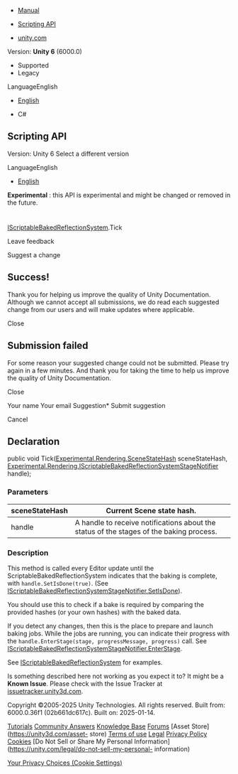 [ ]()

  * [Manual](../Manual/index.html)
  * [Scripting API](../ScriptReference/index.html)

  * [unity.com](https://unity.com/)

Version: **Unity 6** (6000.0)

  * Supported
  * Legacy

LanguageEnglish

  * [English]()

  * C#

[ ](https://docs.unity3d.com)

## Scripting API

Version: Unity 6 Select a different version

LanguageEnglish

  * [English]()

**Experimental** : this API is experimental and might be changed or removed in
the future.

#
[IScriptableBakedReflectionSystem](Experimental.Rendering.IScriptableBakedReflectionSystem.html).Tick

Leave feedback

Suggest a change

## Success!

Thank you for helping us improve the quality of Unity Documentation. Although
we cannot accept all submissions, we do read each suggested change from our
users and will make updates where applicable.

Close

## Submission failed

For some reason your suggested change could not be submitted. Please <a>try
again</a> in a few minutes. And thank you for taking the time to help us
improve the quality of Unity Documentation.

Close

Your name Your email Suggestion* Submit suggestion

Cancel

[ ]()

## Declaration

public void
Tick([Experimental.Rendering.SceneStateHash](Experimental.Rendering.SceneStateHash.html)
sceneStateHash,
[Experimental.Rendering.IScriptableBakedReflectionSystemStageNotifier](Experimental.Rendering.IScriptableBakedReflectionSystemStageNotifier.html)
handle);

### Parameters

sceneStateHash | Current Scene state hash.  
---|---  
handle | A handle to receive notifications about the status of the stages of the baking process.  
  
### Description

This method is called every Editor update until the
ScriptableBakedReflectionSystem indicates that the baking is complete, with
`handle.SetIsDone(true)`. (See
[IScriptableBakedReflectionSystemStageNotifier.SetIsDone](Experimental.Rendering.IScriptableBakedReflectionSystemStageNotifier.SetIsDone.html)).

You should use this to check if a bake is required by comparing the provided
hashes (or your own hashes) with the baked data.  
  
If you detect any changes, then this is the place to prepare and launch baking
jobs. While the jobs are running, you can indicate their progress with the
`handle.EnterStage(stage, progressMessage, progress)` call. See
[IScriptableBakedReflectionSystemStageNotifier.EnterStage](Experimental.Rendering.IScriptableBakedReflectionSystemStageNotifier.EnterStage.html).  
  
See
[IScriptableBakedReflectionSystem](Experimental.Rendering.IScriptableBakedReflectionSystem.html)
for examples.

Is something described here not working as you expect it to? It might be a
**Known Issue**. Please check with the Issue Tracker at
[issuetracker.unity3d.com](https://issuetracker.unity3d.com).

Copyright ©2005-2025 Unity Technologies. All rights reserved. Built from:
6000.0.36f1 (02b661dc617c). Built on: 2025-01-14.

[Tutorials](https://unity3d.com/learn) [Community
Answers](https://answers.unity3d.com) [Knowledge
Base](https://support.unity3d.com/hc/en-us)
[Forums](https://forum.unity3d.com) [Asset Store](https://unity3d.com/asset-
store) [Terms of use](https://docs.unity3d.com/Manual/TermsOfUse.html)
[Legal](https://unity.com/legal) [Privacy
Policy](https://unity.com/legal/privacy-policy)
[Cookies](https://unity.com/legal/cookie-policy) [Do Not Sell or Share My
Personal Information](https://unity.com/legal/do-not-sell-my-personal-
information)

[Your Privacy Choices (Cookie Settings)](javascript:void\(0\);)

